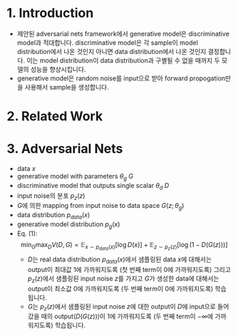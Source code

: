 # 1. Introduction
- 제안된 adversarial nets framework에서 generative model은 discriminative model과 적대합니다. discriminative model은 각 sample이 model distribution에서 나온 것인지 아니면 data distribution에서 나온 것인지 결정합니다. 이는 model distribution이 data distribution과 구별될 수 없을 때까지 두 모델의 성능을 향상시킵니다.
- generative model은 random noise를 input으로 받아 forward propogation만을 사용해서 sample을 생성합니다.

# 2. Related Work

# 3. Adversarial Nets
- data $x$
- generative model with parameters $\theta_{g}$ $G$
- discriminative model that outputs single scalar $\theta_{d}$ $D$
- input noise의 분포 $p_z(z)$
- $G$에 의한 mapping from input noise to data space $G(z; \theta_{g})$
- data distribution $p_{data}(x)$
- generative model distribution $p_{g}(x)$
- Eq. (1):
    $$\min_{G}\max_{D}V(D, G) = \mathbb{E}_{x \sim p_{data}(x)}[\log D(x)] + \mathbb{E}_{z \sim p_{z}(z)}[\log(1 - D(G(z)))]$$
    - $D$는 real data distribution $p_{data}(x)$에서 샘플링된 data $x$에 대해서는 output이 최대값 1에 가까워지도록 (첫 번째 term이 0에 가까워지도록) 그리고 $p_{z}(z)$에서 샘플링된 input noise $z$를 가지고 $G$가 생성한 data에 대해서는 output이 최소값 0에 가까워지도록 (두 번째 term이 0에 가까워지도록) 학습됩니다.
    - $G$는 $p_{z}(z)$에서 샘플링된 input noise $z$에 대한 output이 $D$에 input으로 들어갔을 때의 output($D(G(z))$)이 1에 가까워지도록 (두 번째 term이 $-\infty$에 가까워지도록) 학습됩니다.
